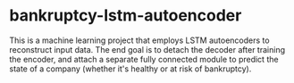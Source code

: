 # bankruptcy-lstm-autoencoder
This is a machine learning project that employs LSTM autoencoders to reconstruct input data. The end goal is to detach the decoder after training the encoder, and attach a separate fully connected module to predict the state of a company (whether it's healthy or at risk of bankruptcy).
